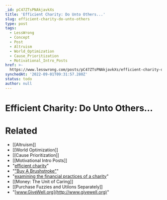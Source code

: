 ```yaml
---
_id: pC47ZTsPNAkjavkXs
title: 'Efficient Charity: Do Unto Others...'
slug: efficient-charity-do-unto-others
type: post
tags:
  - LessWrong
  - Concept
  - Post
  - Altruism
  - World_Optimization
  - Cause_Prioritization
  - Motivational_Intro_Posts
href: >-
  https://www.lesswrong.com/posts/pC47ZTsPNAkjavkXs/efficient-charity-do-unto-others
synchedAt: '2022-09-01T09:31:57.280Z'
status: todo
author: null
---
```


# Efficient Charity: Do Unto Others…


# Related

- [[Altruism]]
- [[World Optimization]]
- [[Cause Prioritization]]
- [[Motivational Intro Posts]]
- "[efficient charity](/lw/35o/100_for_the_best_article_on_efficient_charity/)"
- "["Buy A Brushstroke"](http://www.artfund.org/savebluerigi/Introduction.html)"
- "[examining the financial practices of a charity](http://www.charitynavigator.org/)"
- [[Money: The Unit of Caring]]
- [[Purchase Fuzzies and Utilons Separately]]
- "[www.GiveWell.org](http://www.givewell.org)"